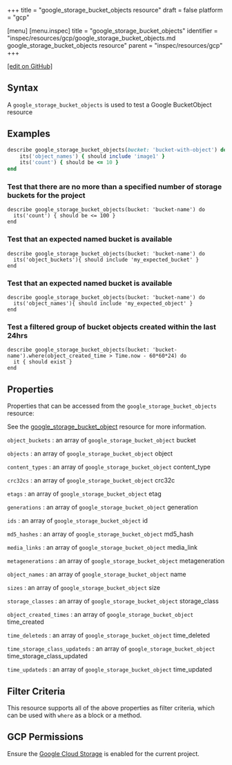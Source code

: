 +++
title = "google_storage_bucket_objects resource"
draft = false
platform = "gcp"

[menu]
  [menu.inspec]
    title = "google_storage_bucket_objects"
    identifier = "inspec/resources/gcp/google_storage_bucket_objects.md google_storage_bucket_objects resource"
    parent = "inspec/resources/gcp"
+++

[\[edit on GitHub\]](https://github.com/inspec/inspec-gcp/blob/master/docs/resources/google_storage_bucket_objects.md)

## Syntax

A `google_storage_bucket_objects` is used to test a Google BucketObject resource

## Examples

```ruby
describe google_storage_bucket_objects(bucket: 'bucket-with-object') do
	its('object_names') { should include 'image1' }
	its('count') { should be <= 10 }
end
```

### Test that there are no more than a specified number of storage buckets for the project

    describe google_storage_bucket_objects(bucket: 'bucket-name') do
      its('count') { should be <= 100 }
    end

### Test that an expected named bucket is available

    describe google_storage_bucket_objects(bucket: 'bucket-name') do
      its('object_buckets'){ should include 'my_expected_bucket' }
    end

### Test that an expected named bucket is available

    describe google_storage_bucket_objects(bucket: 'bucket-name') do
      its('object_names'){ should include 'my_expected_object' }
    end

### Test a filtered group of bucket objects created within the last 24hrs

    describe google_storage_bucket_objects(bucket: 'bucket-name').where(object_created_time > Time.now - 60*60*24) do
      it { should exist }
    end

## Properties

Properties that can be accessed from the `google_storage_bucket_objects` resource:

See the [google_storage_bucket_object](/inspec/resources/google_storage_bucket_object/#properties) resource for more information.

`object_buckets`
: an array of `google_storage_bucket_object` bucket

`objects`
: an array of `google_storage_bucket_object` object

`content_types`
: an array of `google_storage_bucket_object` content_type

`crc32cs`
: an array of `google_storage_bucket_object` crc32c

`etags`
: an array of `google_storage_bucket_object` etag

`generations`
: an array of `google_storage_bucket_object` generation

`ids`
: an array of `google_storage_bucket_object` id

`md5_hashes`
: an array of `google_storage_bucket_object` md5_hash

`media_links`
: an array of `google_storage_bucket_object` media_link

`metagenerations`
: an array of `google_storage_bucket_object` metageneration

`object_names`
: an array of `google_storage_bucket_object` name

`sizes`
: an array of `google_storage_bucket_object` size

`storage_classes`
: an array of `google_storage_bucket_object` storage_class

`object_created_times`
: an array of `google_storage_bucket_object` time_created

`time_deleteds`
: an array of `google_storage_bucket_object` time_deleted

`time_storage_class_updateds`
: an array of `google_storage_bucket_object` time_storage_class_updated

`time_updateds`
: an array of `google_storage_bucket_object` time_updated

## Filter Criteria

This resource supports all of the above properties as filter criteria, which can be used
with `where` as a block or a method.

## GCP Permissions

Ensure the [Google Cloud Storage](https://console.cloud.google.com/apis/library/storage-component.googleapis.com/) is enabled for the current project.
